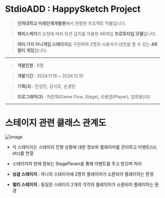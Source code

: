 # StdioADD : HappySketch Project

> **인하대학교 미래인재개발원**에서 진행한 프로젝트 작품입니다.

> **해피스케치**의 요청에 따라 모션 감지를 이용한 AR게임 **프로토타입 모델**입니다.

> **여러 가지 미니게임 스테이지**를 구현하여 2명의 사용자가 대전을 할 수 있는 **AR 멀티 게임**입니다.

---

> **개발인원** : 6명

> **개발기간** : 2024.11.18 ~ 2024.12.10

> **기획(3)** : 안성민, 강서호, 손경민

> **프로그래머(3)** : 허준혁(Game Flow, Stage), 라용엽(Player), 엄희용(UI)

---

# 스테이지 관련 클래스 관계도

![image](https://github.com/user-attachments/assets/ccfad4bc-f678-4514-86e5-629756027f66)

- 각 스테이지는 스테이지 진행 상황에 대한 정보와 플레이어를 관리하고 이벤트(UI, etc)를 연결

- 스테이지의 현재 정보는 StageParam을 통해 이벤트를 주고 받으며 처리

- **싱글 스테이지** : 하나의 스테이지에 2명의 플레이어가 소환되어 플레이하는 환경

- **멀티 스테이지** : 동일한 스테이지 2개의 각각의 플레이어가 소환되어 플레이하는 환경 
